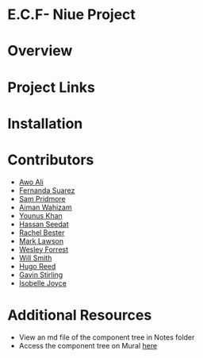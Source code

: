 # E.C.F- Niue Project

# Overview

# Project Links

# Installation

# Contributors

- [Awo Ali](https://github.com/awo-ali)
- [Fernanda Suarez](https://github.com/Fercita06)
- [Sam Pridmore](https://github.com/sPridmore96)
- [Aiman Wahizam](https://github.com/aimanwahizam)
- [Younus Khan](https://github.com/younusk-hub)
- [Hassan Seedat](https://github.com/HassanS85)
- [Rachel Bester](https://github.com/rachel2bester)
- [Mark Lawson](https://github.com/walkonmars36)
- [Wesley Forrest](https://github.com/wesleyforrest)
- [Will Smith](https://github.com/CarapaceonBear)
- [Hugo Reed](https://github.com/HPTR)
- [Gavin Stirling](https://github.com/GavinStirling)
- [Isobelle Joyce](https://github.com/isobelleanna)

# Additional Resources

- View an md file of the component tree in Notes folder
- Access the component tree on Mural [here](https://app.mural.co/invitation/mural/niueclientproject8578/1656342195507?sender=u0be897b7931cfb00fb096975&key=3719cda3-f1d6-40b9-9d69-4a52d3cc588d)

